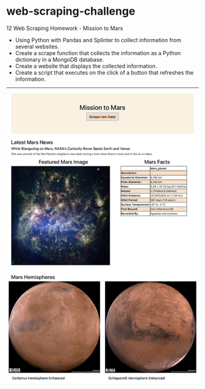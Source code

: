 # web-scraping-challenge
12 Web Scraping Homework - Mission to Mars

* Using Python with Pandas and Splinter to collect information from several websites.
* Create a scrape function that collects the information as a Python dictionary in a MongoDB database.
* Create a website that displays the collected information.
* Create a script that executes on the click of a button that refreshes the information.
---
![website screenshot](/Missions_to_Mars/Screenshot_top_part_website.png)
